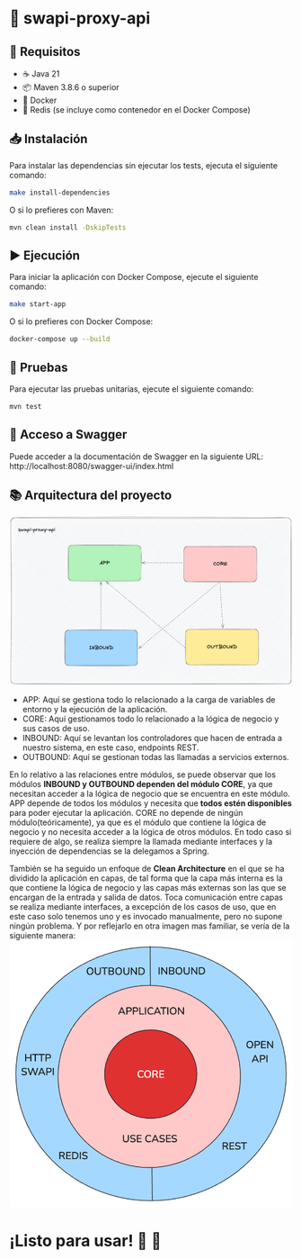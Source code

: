 # 🌌 swapi-proxy-api

## 🚀 Requisitos

- ☕ Java 21
- 📦 Maven 3.8.6 o superior
- 🐳 Docker
- 🧠 Redis (se incluye como contenedor en el Docker Compose)

## 📥 Instalación

Para instalar las dependencias sin ejecutar los tests, ejecuta el siguiente comando:

```sh
make install-dependencies
```

O si lo prefieres con Maven:

```sh
mvn clean install -DskipTests
```

## ▶️ Ejecución

Para iniciar la aplicación con Docker Compose, ejecute el siguiente comando:
```sh
make start-app
```

O si lo prefieres con Docker Compose:

```sh
docker-compose up --build
```

## 🧪 Pruebas

Para ejecutar las pruebas unitarias, ejecute el siguiente comando:

```sh
mvn test
```

## 📄 Acceso a Swagger

Puede acceder a la documentación de Swagger en la siguiente URL:  http://localhost:8080/swagger-ui/index.html


## 📚 Arquitectura del proyecto
![estructura-multimodulo](assets/estructura-multimodulo.png)

- APP: Aquí se gestiona todo lo relacionado a la carga de variables de entorno y la ejecución de la aplicación.
- CORE: Aquí gestionamos todo lo relacionado a la lógica de negocio y sus casos de uso.
- INBOUND: Aquí se levantan los controladores que hacen de entrada a nuestro sistema, en este caso, endpoints REST.
- OUTBOUND: Aquí se gestionan todas las llamadas a servicios externos.

En lo relativo a las relaciones entre módulos, se puede observar que los módulos **INBOUND y OUTBOUND dependen del módulo CORE**, ya que necesitan acceder a la lógica de negocio que se encuentra en este módulo.
APP depende de todos los módulos y necesita que **todos estén disponibles** para poder ejecutar la aplicación.
CORE no depende de ningún módulo(teóricamente), ya que es el módulo que contiene la lógica de negocio y no necesita acceder a la lógica de otros módulos. En todo caso si requiere de algo, se realiza siempre la llamada mediante interfaces y la inyección de dependencias se la delegamos a Spring.

También se ha seguido un enfoque de **Clean Architecture** en el que se ha dividido la aplicación en capas, de tal forma que la capa más interna es la que contiene la lógica de negocio y las capas más externas son las que se encargan de la entrada y salida de datos. Toca comunicación entre capas se realiza mediante interfaces, a excepción de los casos de uso, que en este caso solo tenemos uno y es invocado manualmente, pero no supone ningún problema. Y por reflejarlo en otra imagen mas familiar, se vería de la siguiente manera:
![clean-architecture](assets/clean-architecture.png)


# ¡Listo para usar! 🥳 🎉
